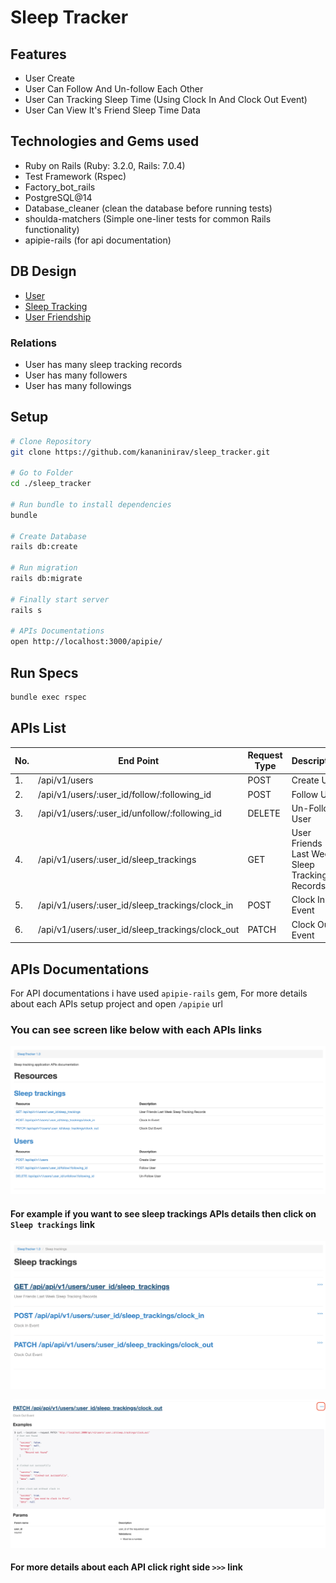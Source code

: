 # Sleep Tracker

## Features

- User Create
- User Can Follow And Un-follow Each Other
- User Can Tracking Sleep Time (Using Clock In And Clock Out Event)
- User Can View It's Friend Sleep Time Data

## Technologies and Gems used

- Ruby on Rails (Ruby: 3.2.0, Rails: 7.0.4)
- Test Framework (Rspec)
- Factory_bot_rails
- PostgreSQL@14
- Database_cleaner (clean the database before running tests)
- shoulda-matchers (Simple one-liner tests for common Rails functionality)
- apipie-rails (for api documentation)

## DB Design

- [User](/db_design.md#user)
- [Sleep Tracking](/db_design.md#sleep-tracking)
- [User Friendship](/db_design.md#user-friendship)

### Relations
  
- User has many sleep tracking records
- User has many followers
- User has many followings

## Setup

```sh
# Clone Repository
git clone https://github.com/kananinirav/sleep_tracker.git

# Go to Folder
cd ./sleep_tracker

# Run bundle to install dependencies
bundle

# Create Database
rails db:create

# Run migration
rails db:migrate

# Finally start server
rails s

# APIs Documentations
open http://localhost:3000/apipie/

```

## Run Specs

```sh
bundle exec rspec
```

## APIs List

| No. | End Point                                            | Request Type | Description                                   |
| --- | ---------------------------------------------------- | ------------ | --------------------------------------------- |
| 1.  | /api/v1/users                                    | POST         | Create User                                   |
| 2.  | /api/v1/users/:user_id/follow/:following_id      | POST         | Follow User                                   |
| 3.  | /api/v1/users/:user_id/unfollow/:following_id    | DELETE       | Un-Follow User                                |
| 4.  | /api/v1/users/:user_id/sleep_trackings           | GET          | User Friends Last Week Sleep Tracking Records |
| 5.  | /api/v1/users/:user_id/sleep_trackings/clock_in  | POST         | Clock In Event                                |
| 6.  | /api/v1/users/:user_id/sleep_trackings/clock_out | PATCH        | Clock Out Event                               |

## APIs Documentations

For API documentations i have used `apipie-rails` gem, For more details about each APIs setup project and open `/apipie` url

### You can see screen like below with each APIs links

![List Screen](./images/list_screen.png)

#### For example if you want to see sleep trackings APIs details then click on `Sleep trackings` link

![Sleep trackings](./images/sleep_tracking.png)

![Sleep tracking Info](./images/sleep_tracking_info.png)

#### For more details about each API click right side `>>>` link
